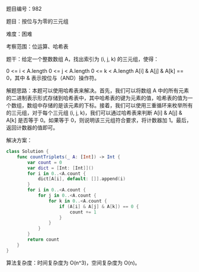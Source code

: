 题目编号：982

题目：按位与为零的三元组

难度：困难

考察范围：位运算、哈希表

题干：给定一个整数数组 A，找出索引为 (i, j, k) 的三元组，使得：

0 <= i < A.length
0 <= j < A.length
0 <= k < A.length
A[i] & A[j] & A[k] == 0，其中 & 表示按位与（AND）操作符。
 

解题思路：本题可以使用哈希表来解决。首先，我们可以将数组 A 中的所有元素的二进制表示形式存储到哈希表中，其中哈希表的键为元素的值，哈希表的值为一个数组，数组中存储的是该元素的下标。接着，我们可以使用三重循环来枚举所有的三元组，对于每个三元组 (i, j, k)，我们可以通过哈希表来判断 A[i] & A[j] & A[k] 是否等于 0。如果等于 0，则说明该三元组符合要求，将计数器加 1。最后，返回计数器的值即可。

解决方案：

```swift
class Solution {
    func countTriplets(_ A: [Int]) -> Int {
        var count = 0
        var dict = [Int: [Int]]()
        for i in 0..<A.count {
            dict[A[i], default: []].append(i)
        }
        for i in 0..<A.count {
            for j in 0..<A.count {
                for k in 0..<A.count {
                    if (A[i] & A[j] & A[k]) == 0 {
                        count += 1
                    }
                }
            }
        }
        return count
    }
}
```

算法复杂度：时间复杂度为 O(n^3)，空间复杂度为 O(n)。